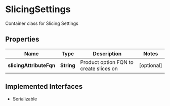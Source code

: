 

# SlicingSettings

Container class for Slicing Settings

## Properties

| Name | Type | Description | Notes |
|------------ | ------------- | ------------- | -------------|
|**slicingAttributeFqn** | **String** | Product option FQN to create slices on |  [optional] |


## Implemented Interfaces

* Serializable


